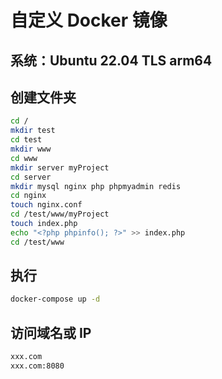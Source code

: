 # 自定义 Docker 镜像

## 系统：Ubuntu 22.04 TLS arm64

## 创建文件夹

```bash
cd /
mkdir test
cd test
mkdir www
cd www
mkdir server myProject
cd server
mkdir mysql nginx php phpmyadmin redis
cd nginx
touch nginx.conf
cd /test/www/myProject
touch index.php
echo "<?php phpinfo(); ?>" >> index.php
cd /test/www
```

## 执行

```bash
docker-compose up -d
```

## 访问域名或 IP

```bash
xxx.com
xxx.com:8080
```
